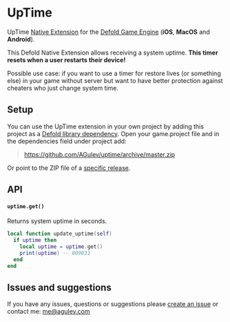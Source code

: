 # UpTime

UpTime [Native Extension](https://www.defold.com/manuals/extensions/) for the [Defold Game Engine](https://www.defold.com) (**iOS**, **MacOS** and **Android**).

This Defold Native Extension allows receiving a system uptime.
**This timer resets when a user restarts their device!**

Possible use case: if you want to use a timer for restore lives (or something else) in your game without server but want to have better protection against cheaters who just change system time.

## Setup

You can use the UpTime extension in your own project by adding this project as a [Defold library dependency](https://www.defold.com/manuals/libraries/). Open your game.project file and in the dependencies field under project add:

> https://github.com/AGulev/uptime/archive/master.zip

Or point to the ZIP file of a [specific release](https://github.com/AGulev/uptime/releases).

## API

#### `uptime.get()`

Returns system uptime in seconds.

```lua
local function update_uptime(self)
  if uptime then
    local uptime = uptime.get()
    print(uptime) -- 809031
  end
end

```

## Issues and suggestions

If you have any issues, questions or suggestions please [create an issue](https://github.com/AGulev/uptime/issues) or contact me: me@agulev.com
